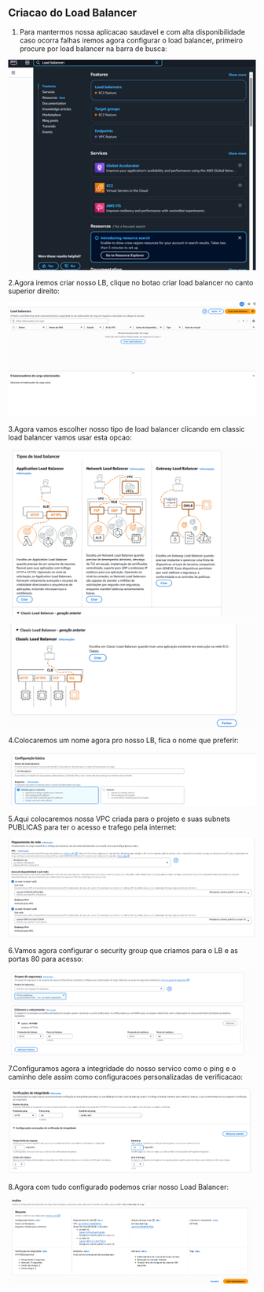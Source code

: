 ## Criacao do Load Balancer

1. Para mantermos nossa aplicacao saudavel e com alta disponibilidade caso ocorra falhas iremos agora configurar o load balancer, primeiro procure por load balancer na barra de busca:

![Texto Alternativo](/Imagens/ProcuraLB.png)

2.Agora iremos criar nosso LB, clique no botao criar load balancer no canto superior direito:

![Texto Alternativo](/Imagens/criarLB.png)

3.Agora vamos escolher nosso tipo de load balancer clicando em classic load balancer vamos usar esta opcao:

![Texto Alternativo](/Imagens/TIposDeLB.png)

![Texto Alternativo](/Imagens/ClassicLB.png)

4.Colocaremos um nome agora pro nosso LB, fica o nome que preferir:

![Texto Alternativo](/Imagens/LbName.png)

5.Aqui colocaremos nossa VPC criada para o projeto e suas subnets PUBLICAS para ter o acesso e trafego pela internet:

![Texto Alternativo](/Imagens/ZonasEVPC.png)

6.Vamos agora configurar o security group que criamos para o LB e as portas 80 para acesso:

![Texto Alternativo](/Imagens/LB-security-e-Listeners.png)

7.Configuramos agora a integridade do nosso servico como o ping e o caminho dele assim como configuracoes personalizadas de verificacao:

![Texto Alternativo](/Imagens/VerificaoDeIntegridadeLB.png)

8.Agora com tudo configurado podemos criar nosso Load Balancer:

![Texto Alternativo](/Imagens/FINALLB.png)

